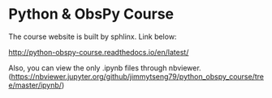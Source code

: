 # Python & ObsPy Course

The course website is built by sphlinx. Link below:

http://python-obspy-course.readthedocs.io/en/latest/

Also, you can view the only .ipynb files through nbviewer.
(https://nbviewer.jupyter.org/github/jimmytseng79/python_obspy_course/tree/master/ipynb/)
